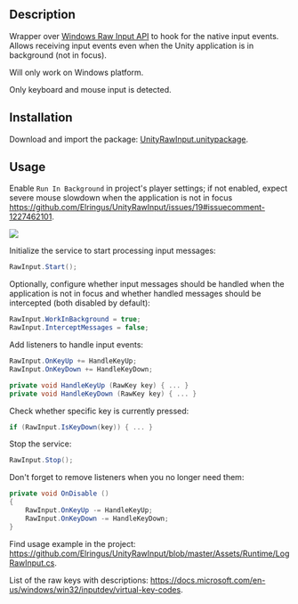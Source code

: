 ## Description

Wrapper over [Windows Raw Input API](https://msdn.microsoft.com/en-us/library/windows/desktop/ms645536(v=vs.85).aspx) to hook for the native input events. Allows receiving input events even when the Unity application is in background (not in focus).

Will only work on Windows platform.

Only keyboard and mouse input is detected.

## Installation

Download and import the package: [UnityRawInput.unitypackage](https://github.com/Elringus/UnityRawInput/raw/master/UnityRawInput.unitypackage).

## Usage

Enable `Run In Background` in project's player settings; if not enabled, expect severe mouse slowdown when the application is not in focus https://github.com/Elringus/UnityRawInput/issues/19#issuecomment-1227462101.

![](https://i.gyazo.com/9737f66dafa9c705601521b82f40fc5a.png)

Initialize the service to start processing input messages:

```csharp
RawInput.Start();
```

Optionally, configure whether input messages should be handled when the application is not in focus and whether handled messages should be intercepted (both disabled by default):

```csharp
RawInput.WorkInBackground = true;
RawInput.InterceptMessages = false;
```

Add listeners to handle input events:

```csharp
RawInput.OnKeyUp += HandleKeyUp;
RawInput.OnKeyDown += HandleKeyDown;

private void HandleKeyUp (RawKey key) { ... }
private void HandleKeyDown (RawKey key) { ... }
```

Check whether specific key is currently pressed:

```csharp
if (RawInput.IsKeyDown(key)) { ... }
```

Stop the service:

```csharp
RawInput.Stop();
```

Don't forget to remove listeners when you no longer need them:

```csharp
private void OnDisable ()
{
    RawInput.OnKeyUp -= HandleKeyUp;
    RawInput.OnKeyDown -= HandleKeyDown;
}
```

Find usage example in the project: https://github.com/Elringus/UnityRawInput/blob/master/Assets/Runtime/LogRawInput.cs.

List of the raw keys with descriptions: https://docs.microsoft.com/en-us/windows/win32/inputdev/virtual-key-codes.
